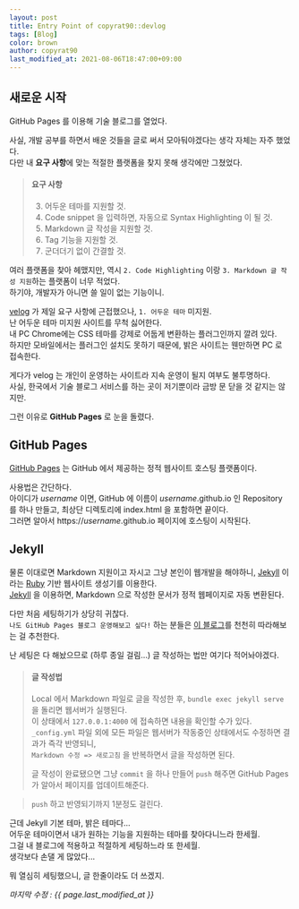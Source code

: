```yaml
---
layout: post
title: Entry Point of copyrat90::devlog
tags: [Blog]
color: brown
author: copyrat90
last_modified_at: 2021-08-06T18:47:00+09:00
---
```



## 새로운 시작

GitHub Pages 를 이용해 기술 블로그를 열었다.

사실, 개발 공부를 하면서 배운 것들을 글로 써서 모아둬야겠다는 생각 자체는 자주 했었다.\
다만 내 **요구 사항**에 맞는 적절한 플랫폼을 찾지 못해 생각에만 그쳤었다.

> #### 요구 사항
> 3. 어두운 테마를 지원할 것.
> 1. Code snippet 을 입력하면, 자동으로 Syntax Highlighting 이 될 것.
> 2. Markdown 글 작성을 지원할 것.
> 4. Tag 기능을 지원할 것.
> 5. 군더더기 없이 간결할 것.

여러 플랫폼을 찾아 헤맸지만, 역시 `2. Code Highlighting` 이랑 `3. Markdown 글 작성 지원`하는 플랫폼이 너무 적었다.\
하기야, 개발자가 아니면 쓸 일이 없는 기능이니.

[velog](https://velog.io/) 가 제일 요구 사항에 근접했으나, `1. 어두운 테마` 미지원.\
난 어두운 테마 미지원 사이트를 무척 싫어한다.\
내 PC Chrome에는 CSS 테마를 강제로 어둡게 변환하는 플러그인까지 깔려 있다.\
하지만 모바일에서는 플러그인 설치도 못하기 때문에, 밝은 사이트는 웬만하면 PC 로 접속한다.

게다가 velog 는 개인이 운영하는 사이트라 지속 운영이 될지 여부도 불투명하다.\
사실, 한국에서 기술 블로그 서비스를 하는 곳이 저기뿐이라 금방 문 닫을 것 같지는 않지만.

그런 이유로 **GitHub Pages** 로 눈을 돌렸다.



## GitHub Pages

[GitHub Pages](https://pages.github.com/) 는 GitHub 에서 제공하는 정적 웹사이트 호스팅 플랫폼이다.

사용법은 간단하다.\
아이디가 *username* 이면, GitHub 에 이름이 *username*.github.io 인 Repository 를 하나 만들고, 최상단 디렉토리에 index.html 을 포함하면 끝이다.\
그러면 알아서 https://*username*.github.io 페이지에 호스팅이 시작된다.



## Jekyll

물론 이대로면 Markdown 지원이고 자시고 그냥 본인이 웹개발을 해야하니,
[Jekyll](https://jekyllrb.com/) 이라는 [Ruby](https://www.ruby-lang.org/en/) 기반 웹사이트 생성기를 이용한다.\
[Jekyll](https://jekyllrb.com/) 을 이용하면, Markdown 으로 작성한 문서가 정적 웹페이지로 자동 변환된다.

다만 처음 세팅하기가 상당히 귀찮다.\
`나도 GitHub Pages 블로그 운영해보고 싶다!` 하는 분들은 [이 블로그](https://devinlife.com/howto/)를 천천히 따라해보는 걸 추천한다.

난 세팅은 다 해놨으므로 (하루 종일 걸림...) 글 작성하는 법만 여기다 적어놔야겠다.

> #### 글 작성법
> Local 에서 Markdown 파일로 글을 작성한 후, `bundle exec jekyll serve` 을 돌리면 웹서버가 실행된다.\
> 이 상태에서 `127.0.0.1:4000` 에 접속하면 내용을 확인할 수가 있다.\
> `_config.yml` 파일 외에 모든 파일은 웹서버가 작동중인 상태에서도 수정하면 결과가 즉각 반영되니,\
> `Markdown 수정 => 새로고침` 을 반복하면서 글을 작성하면 된다.
>
> 글 작성이 완료됐으면 그냥 `commit` 을 하나 만들어 `push` 해주면 GitHub Pages 가 알아서 페이지를 업데이트해준다.

> `push` 하고 반영되기까지 1분정도 걸린다.

근데 Jekyll 기본 테마, 밝은 테마다...\
어두운 테마이면서 내가 원하는 기능을 지원하는 테마를 찾아다니느라 한세월.\
그걸 내 블로그에 적용하고 적절하게 세팅하느라 또 한세월.\
생각보다 손댈 게 많았다...

뭐 열심히 세팅했으니, 글 한줄이라도 더 쓰겠지.


_마지막 수정 : {{ page.last_modified_at }}_
